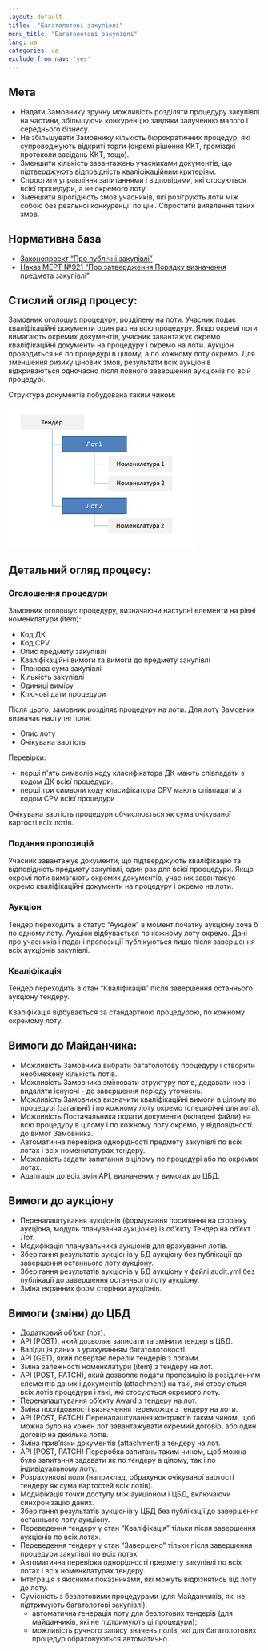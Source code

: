 ```yaml
---
layout: default
title:  "Багатолотові закупівлі"
menu_title: "Багатолотові закупівлі"
lang: ua
categories: ua
exclude_from_nav: 'yes'
---
```


## Мета

* Надати Замовнику зручну можливість розділяти процедуру закупівлі на частини, збільшуючи конкуренцію завдяки залученню малого і середнього бізнесу.
* Не збільшувати Замовнику кількість бюрократичних процедур, які супроводжують відкриті торги (окремі рішення ККТ, громіздкі протоколи засідань ККТ, тощо).
* Зменшити кількість завантажень учасниками документів, що підтверджують відповідність кваліфікаційним критеріям.
* Спростити управління запитаннями і відповідями, які стосуються всієї процедури, а не окремого лоту.
* Зменшити вірогідність змов учасників, які розігрують лоти між собою без реальної конкуренції по ціні. Спростити виявлення таких змов.


## Нормативна база

* [Законопроект “Про публічні закупівлі”](https://docs.google.com/document/d/1wxHLMOohlCXC14yamFqc_o4f3mJnWC4eXwDZ6F3GaPI/edit?usp=sharing)
* [Наказ МЕРТ №921  “Про затвердження Порядку визначення предмета закупівлі”](http://zakon2.rada.gov.ua/laws/show/z0623-10)

## Стислий огляд процесу:

Замовник оголошує процедуру, розділену на лоти. Учасник подає кваліфікаційні документи один раз на всю процедуру. Якщо окремі лоти вимагають окремих документів, учасник завантажує окремо кваліфікаційні документи на процедуру і окремо на лоти. Аукціон проводиться не по процедурі в цілому, а по кожному лоту окремо. Для зменшення ризику цінових змов, результати всіх аукціонів відкриваються одночасно після повного завершення аукціонів по всій процедурі.

Структура документів побудована таким чином:

![Структура документів багатолотової закупівлі](/images/multilots/ua_multilots.png)

## Детальний огляд процесу:

### Оголошення процедури

Замовник оголошує процедуру, визначаючи наступні елементи на рівні номенклатури (item):

* Код ДК
* Код CPV
* Опис предмету закупівлі
* Кваліфікаційні вимоги та вимоги до предмету закупівлі
* Планова сума закупівлі
* Кількість закупівлі
* Одиниці виміру
* Ключові дати процедури

Після цього, замовник розділяє процедуру на лоти. Для лоту Замовник визначає наступні поля:

* Опис лоту
* Очікувана вартість

Перевірки:

* перші п'ять символів коду класифікатора ДК мають співпадати з кодом ДК всієї процедури.
* перші три символи коду класифікатора CPV мають співпадати з кодом CPV всієї процедури

Очікувана вартість процедури обчислюється як сума очікуваної вартості всіх лотів.

### Подання пропозицій

Учасник завантажує документи, що підтверджують кваліфікацію та відповідність предмету закупівлі, один раз для всієї прооцедури. Якщо окремі лоти вимагають окремих документів, учасник завантажує окремо кваліфікаційні документи на процедуру і окремо на лоти. 

### Аукціон

Тендер переходить в статус “Аукціон” в момент початку аукціону хоча б по одному лоту. Аукціон відбувається по кожному лоту окремо. Дані про учасників і подані пропозиції публікуються лише після завершення всіх аукціонів закупівлі. 

### Кваліфікація

Тендер переходить в стан “Кваліфікація” після завершення останнього аукціону тендеру.

Кваліфікація відбувається за стандартною процедурою, по кожному окремому лоту.

## Вимоги до Майданчика:

* Можливість Замовника вибрати багатолотову процедуру і створити необмежену кількість лотів.
* Можливість Замовника змінювати структуру лотів, додавати нові і видаляти існуючі - до завершення періоду уточнень.
* Можливість Замовника визначити кваліфікаційні вимоги в цілому по процедурі (загальні) і по кожному лоту окремо (специфічні для лота).
* Можливість Постачальника подати документи (вкладені файли) на всю процедуру в цілому і по кожному лоту окремо, у відповідності до вимог Замовника.
* Автоматична перевірка однорідності предмету закупівлі по всіх лотах і всіх номенклатурах тендеру. 
* Можливість задати запитання в цілому по процедурі або по окремих лотах.
* Адаптація до всіх змін АРІ, визначених у вимогах до ЦБД.


## Вимоги до аукціону

* Переналаштування аукціонів (формування посилання на сторінку аукціона, модуль планування аукціонів) із об’єкту Тендер на об’єкт Лот.
* Модифікація планувальника аукціонів для врахування лотів.
* Зберігання результатів аукціонів у БД аукціону без публікації до завершення останнього лоту аукціону. 
* Зберігання результатів аукціонів у БД аукціону у файлі audit.yml без публікації до завершення останнього лоту аукціону.
* Зміна екранних форм сторінки аукціонів.

## Вимоги (зміни) до ЦБД

* Додатковий об’єкт (лот).
* API (POST), який дозволяє записати та змінити тендер в ЦБД.
* Валідація даних з урахуванням багатолотовості.
* API (GET), який повертає перелік тендерів з лотами.
* Зміна залежності номенклатури (item) з тендеру на лот.
* API (POST, PATCH), який дозволяє подати пропозицію із розіділенням елементів даних і документів (attachment) на такі, які стосуються всіх лотів процедури і такі, які стосуються окремого лоту.
* Переналаштування об’єкту Award з тендеру на лот.
* Зміна послідовності визначення переможця з тендеру на лоти.
* API (POST, PATCH) Переналаштування контрактів таким чином, щоб можна було на кожен лот завантажувати окремий договір, або один договір на декілька лотів.
* Зміна прив’язки документів (attachment) з тендеру на лот.
* API (POST, PATCH) Переробка запитань таким чином, щоб можна було запитання задавати як по тендеру в цілому, так і по індивідуальному лоту.
* Розрахункові поля (наприклад, обрахунок очікуваної вартості тендеру як сума вартостей всіх лотів).
* Модифікація точки доступу між аукціоном і ЦБД, включаючи синхронізацію даних.
* Зберігання результатів аукціонів у ЦБД без публікації до завершення останнього лоту аукціону. 
* Переведення тендеру у стан “Кваліфікація” тільки після завершення аукціонів по всіх лотах.
* Переведення тендеру у стан “Завершено” тільки після завершення процедури закупівлі по всіх лотах.
* Автоматична перевірка однорідності предмету закупівлі по всіх лотах і всіх номенклатурах тендеру.
* Інтеграція з якісними показниками, які можуть відрізнятись від лоту до лоту.
* Сумісність з безлотовими процедурами (для Майданчиків, які не підтримують багатолотові закупівлі):
   * автоматична генерація лоту для безлотових тендерів (для майданчиків, які не підтримують ці процедури);
   * можливість ручного запису значень полів, які для багатолотових процедур обраховуються автоматично.


